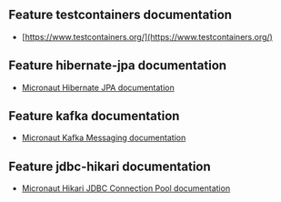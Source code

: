 ## Feature testcontainers documentation

- [https://www.testcontainers.org/](https://www.testcontainers.org/)

## Feature hibernate-jpa documentation

- [Micronaut Hibernate JPA documentation](https://micronaut-projects.github.io/micronaut-sql/latest/guide/index.html#hibernate)

## Feature kafka documentation

- [Micronaut Kafka Messaging documentation](https://micronaut-projects.github.io/micronaut-kafka/latest/guide/index.html)

## Feature jdbc-hikari documentation

- [Micronaut Hikari JDBC Connection Pool documentation](https://micronaut-projects.github.io/micronaut-sql/latest/guide/index.html#jdbc)


